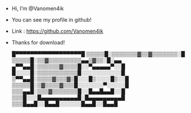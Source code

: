 - Hi, I’m @Vanomen4ik
- You can see my profile in github!
- Link : https://github.com/Vanomen4ik
- Thanks for download!
                                                        

     █▀▀▀▀▀▀▀▀▀▀▀▀▀▀▀▀▀▀█
▒▒▒▒▒█░▒▒▒▒▒▒▒▓▒▒▓▒▒▒▒▒▒▒░█
▒▒▒▒▒█░▒▒▓▒▒▒▒▒▒▒▒▒▄▄▒▓▒▒░█░▄▄
▄▀▀▄▄█░▒▒▒▒▒▒▓▒▒▒▒█░░▀▄▄▄▄▄▀░░█
█░░░░█░▒▒▒▒▒▒▒▒▒▒▒█░░░░░░░░░░░█
▒▀▀▄▄█░▒▒▒▒▓▒▒▒▓▒█░░░█▒░░░░█▒░░█
▒▒▒▒▒█░▒▓▒▒▒▒▓▒▒▒█░░░░░░░▀░░░░░█
▒▒▒▄▄█░▒▒▒▓▒▒▒▒▒▒▒█░░█▄▄█▄▄█░░█
▒▒▒█░░░█▄▄▄▄▄▄▄▄▄▄█░█▄▄▄▄▄▄▄▄▄█
▒▒▒█▄▄█░░█▄▄█░░░░░░█▄▄█░░█▄▄█
